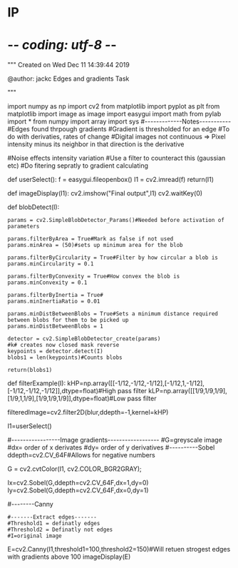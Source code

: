 # IP
# -*- coding: utf-8 -*-
"""
Created on Wed Dec 11 14:39:44 2019

@author: jackc
Edges and gradients Task

"""

import numpy as np
import cv2
from matplotlib import pyplot as plt
from matplotlib import image as image
import easygui
import math
from pylab import *
from numpy import array
import sys
#-------------Notes-----------
#Edges found thrpough gradients
    #Gradient is thresholded for an edge
    #To do with derivaties, rates of change
#Digital images not continuous => Pixel intensity minus its neighbor in that direction is the derivative
    
#Noise effects intensity variation
    #Use a filter to counteract this (gaussian etc)
    #Do fitering sepratly to gradient calculating

def userSelect():
    f = easygui.fileopenbox()
    I1 = cv2.imread(f)
    return(I1)


def imageDisplay(I1):
    cv2.imshow("Final output",I1)
    cv2.waitKey(0)

def blobDetect(I):
    
    params = cv2.SimpleBlobDetector_Params()#Needed before activation of parameters

    params.filterByArea = True#Mark as false if not used
    params.minArea = (50)#sets up minimum area for the blob

    params.filterByCircularity = True#Filter by how circular a blob is
    params.minCircularity = 0.1

    params.filterByConvexity = True#How convex the blob is
    params.minConvexity = 0.1

    params.filterByInertia = True#
    params.minInertiaRatio = 0.01

    params.minDistBetweenBlobs = True#Sets a minimum distance required between blobs for them to be picked up
    params.minDistBetweenBlobs = 1
    
    detector = cv2.SimpleBlobDetector_create(params)
    #k# creates now closed mask reverse
    keypoints = detector.detect(I)
    blobs1 = len(keypoints)#Counts blobs
    
    return(blobs1)
    

def filterExample(I):
  kHP=np.array([[-1/12,-1/12,-1/12],[-1/12,1,-1/12],[-1/12,-1/12,-1/12]],dtype=float)#High pass filter
  kLP=np.array([[1/9,1/9,1/9],[1/9,1,1/9],[1/9,1/9,1/9]],dtype=float)#Low pass filter
  

  filteredImage=cv2.filter2D(blur,ddepth=-1,kernel=kHP)
  
I1=userSelect()

    
#-----------------Image gradients------------------
    #G=greyscale image 
    #dx= order of x derivates 
    #dy= order of y derivatives
#----------Sobel
ddepth=cv2.CV_64F#Allows for negative numbers

G = cv2.cvtColor(I1, cv2.COLOR_BGR2GRAY);

Ix=cv2.Sobel(G,ddepth=cv2.CV_64F,dx=1,dy=0)
Iy=cv2.Sobel(G,ddepth=cv2.CV_64F,dx=0,dy=1)

#--------Canny

    #-------Extract edges-------
    #Threshold1 = definatly edges
    #Threshold2 = Definatly not edges
    #I=original image
    
E=cv2.Canny(I1,threshold1=100,threshold2=150)#Will retuen strogest edges with gradients above 100
imageDisplay(E)
